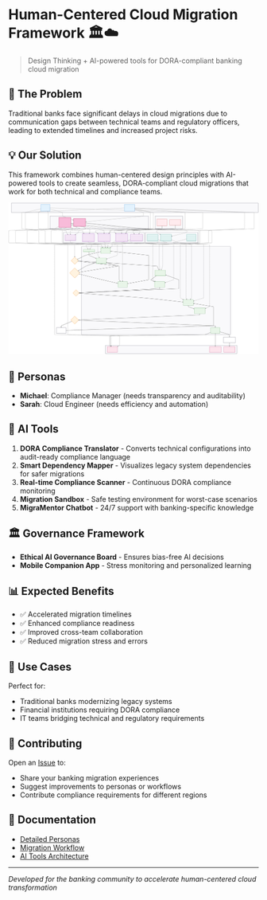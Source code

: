 # Human-Centered Cloud Migration Framework 🏛️☁️

> Design Thinking + AI-powered tools for DORA-compliant banking cloud migration

## 🎯 The Problem
Traditional banks face significant delays in cloud migrations due to communication gaps between technical teams and regulatory officers, leading to extended timelines and increased project risks.

## 💡 Our Solution
This framework combines human-centered design principles with AI-powered tools to create seamless, DORA-compliant cloud migrations that work for both technical and compliance teams.

![Complete System](diagram.svg)

## 👥 Personas
- **Michael**: Compliance Manager (needs transparency and auditability)
- **Sarah**: Cloud Engineer (needs efficiency and automation)

## 🤖 AI Tools
1. **DORA Compliance Translator** - Converts technical configurations into audit-ready compliance language
2. **Smart Dependency Mapper** - Visualizes legacy system dependencies for safer migrations
3. **Real-time Compliance Scanner** - Continuous DORA compliance monitoring
4. **Migration Sandbox** - Safe testing environment for worst-case scenarios
5. **MigraMentor Chatbot** - 24/7 support with banking-specific knowledge

## 🏛️ Governance Framework
- **Ethical AI Governance Board** - Ensures bias-free AI decisions
- **Mobile Companion App** - Stress monitoring and personalized learning

## 📊 Expected Benefits
- ✅ Accelerated migration timelines
- ✅ Enhanced compliance readiness
- ✅ Improved cross-team collaboration
- ✅ Reduced migration stress and errors

## 🚀 Use Cases
Perfect for:
- Traditional banks modernizing legacy systems
- Financial institutions requiring DORA compliance
- IT teams bridging technical and regulatory requirements

## 🤝 Contributing
Open an [Issue](../../issues) to:
- Share your banking migration experiences
- Suggest improvements to personas or workflows
- Contribute compliance requirements for different regions

## 📖 Documentation
- [Detailed Personas](personas.md)
- [Migration Workflow](migration-process.md)
- [AI Tools Architecture](ai-tools-overview.md)

---
*Developed for the banking community to accelerate human-centered cloud transformation*
